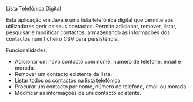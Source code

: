 Lista Telefónica Digital

Esta aplicação em Java é uma lista telefónica digital que permite aos utilizadores gerir os seus contactos. 
Permite adicionar, remover, listar, pesquisar e modificar contactos, armazenando as informações dos contactos num ficheiro CSV para persistência.

Funcionalidades:

- Adicionar um novo contacto com nome, número de telefone, email e morada.
- Remover um contacto existente da lista.
- Listar todos os contactos na lista telefónica.
- Procurar um contacto por nome, número de telefone, email ou morada.
- Modificar as informações de um contacto existente.
